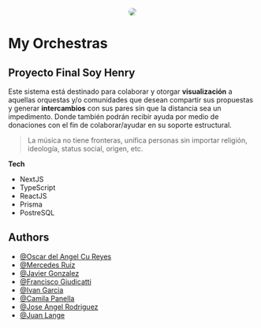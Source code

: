 <p align='center'>
    <kbd>
    <img src='https://i.ibb.co/6BpvxC0/orquesta.png' style="border-radius:50%"</img>
    </kbd>
</p>

# My Orchestras 

## Proyecto Final Soy Henry

Este sistema está destinado para colaborar y otorgar **visualización** a aquellas orquestas y/o comunidades que desean compartir sus propuestas y generar **intercambios** con sus pares sin que la distancia sea un impedimento. 
Donde también podrán recibir ayuda por medio de donaciones con el fin de colaborar/ayudar en su soporte estructural.

> La música no tiene fronteras, unifica personas sin importar religión, ideología, status social, origen, etc.

**Tech**

* NextJS
* TypeScript
* ReactJS
* Prisma
* PostreSQL


## Authors

- [@Oscar del Angel Cu Reyes](https://github.com/oscaracu)
- [@Mercedes Ruiz](https://github.com/MECHIRUIZ)
- [@Javier Gonzalez](https://github.com/hanseyll)
- [@Francisco Giudicatti](https://github.com/franciscoo11)
- [@Ivan Garcia](https://github.com/Dargnel)
- [@Camila Panella](https://github.com/camilapanella)
- [@Jose Angel Rodriguez](https://github.com/jartisick)
- [@Juan Lange](https://github.com/JuanLange)
